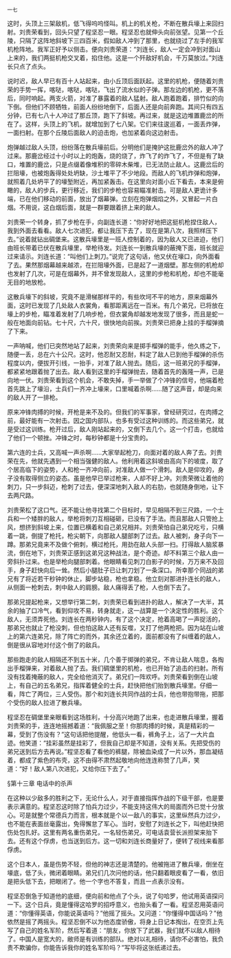     一七 

   这时，头顶上三架敌机，低飞得呜呜怪叫。机上的机关枪，不断在散兵壕上来回扫射。刘贵荣看到，回头只望了程坚忍一眼。程坚忍也就伸头向前张望。见第一个丘陵，只隔了这阵地斜坡下三四百米，假如敌人冲到了那里，也就绕过了左手的我军机枪阵地。我军正好予以侧击。便向刘贵荣道：“刘连长，敌人一定会冲到对面山上来的，我们两挺机枪交叉着，掐住他。这是一个歼敌好机会，千万莫放过。”刘连长只点了点头。

   说时迟，敌人早已有百十人站起来，由小丘顶后面跃起。这里的机枪，便随着刘贵荣的手势一挥，喀哒，喀哒，喀哒，飞出了流水似的子弹。那左边的机枪，更不落后，同时响起。两支火箭，对准了暴露着的敌人猛射。敌人跑着跑着，排竹似的向下倒。但他们不顾牺牲，前面人纷纷地倒下，后面人还是向前奔跑。其间只有四五分钟，已有七八十人冲过了那丘顶，跑下了斜坡。再过来，就是这边堆置鹿岔的所在了。这样，头顶上的飞机，就增加到了七八架。它们来往逡巡着，一面丢炸弹，一面扫射。在那个丘陵后面敌人的迫击炮，也加紧着向这边射击。

   炮弹越过敌人头顶，纷纷落在散兵壕前后。分明他们是掩护这批鹿岔外的敌人冲了过来。那鹿岔经过十小时以上的炮轰，烧的烧了，炸飞了的炸飞了，不但是有了缺口，堆置的鹿岔，只是点缀着像堆积的零碎木柴堆，已无法防止敌人。这鹿岔后的拦阻壕，也被炮轰得处处坍缺，沙土堆平了不少地段。而敌人的飞机炸弹和炮弹，就照着几处坍平了的壕堑附近，再加紧轰击。在这里向对面小丘下看去，本来是俯瞰的，敌人的步兵，更行移近，我们的步枪也容易瞄准射击。可是敌人更诡计多端，已在他们移动的前面，放出了烟幕弹。立刻在炮弹烟焰之外，又冒起一片白烟。不用说，这白烟后面，就是一群要跟着挤上来的敌人。

   刘贵荣一个转身，抓了步枪在手，向副连长道：“你好好地把这挺机枪捏住敌人，我到外面去看看。敌人七次进犯，都让我压下去了，现在是第八次，我照样压下去。”说着就钻出碉堡来。这散兵壕里是一班人控制着的，因为敌人又已进迫，他们由班长带着已伏在散兵壕里，举枪待发。刘连长一到散兵壕的蔽掩下面，班长就迎过来请示。刘连长道：“叫他们上刺刀。”说完了这句话，他又伏在壕口，向外面看了去。果然那烟幕越来越浓，在拦阻壕外面，已是起了一道烟壁。那左侧的机枪却也发射了几次，可是在烟幕外，并不曾发现敌人，这里的步枪和机枪，却也不能毫无目的地放枪。

   这散兵壕下的斜坡，究竟不是滑梯那样平的，有些坎坷不平的地方，原来烟幕外面，这时已发现了几处敌人衣裳角，看那距离远在一百米。有几个弟兄，已将放在壕上的步枪，瞄准着发射了几响步枪，但衣裳角却越发地发现了很多，而且是蛇一般在地面向前钻。七十尺，六十尺，很快地向前挨。刘贵荣已把身上挂的手榴弹摘了下来。

   一声呐喊，他们已突然地站了起来，刘贵荣向来是掷手榴弹的能手，他久练之下，随便一丢，总在六十公尺。这时，他忍耐又忍耐，料定了敌人已到他手榴弹的杀伤程度以内，便拔开引线，一抬手，对准了敌人抛去。随后，这一班弟兄的手榴弹，都紧紧地跟着抛了出去。敌人看到这里的手榴弹抛去，随着首先的轰隆一声，已是向地一伏。刘贵荣看到这个机会，不敢失掉，手一举做了个冲锋的信号，他端着枪首先跳上了壕沿，士兵们一齐冲上壕来，口里喊着杀啊……随了这声音，却是向来的敌人开了一排枪。

   原来冲锋肉搏的时候，开枪是来不及的。但我们的军事家，曾经研究过，在肉搏之前，最好能有一次射击。因之国内部队，也多有受过这种训练的。而这些弟兄，就是受过这训练。枪开过后，敌人刚站起来的，又倒下去几个。这一个打击，也就给了他们一个顿挫。冲锋之时，每秒钟都是十分宝贵的。

   第六连的士兵，又高喊一声杀啊……大家举起枪刀，向面对着的敌人奔了去。刘贵荣在先，他就先遇到一个相当强健的敌人。他利用着这斜坡由高向下的坡度，取了个居高临下的姿势，人和枪一齐冲向前，对准敌人做一个滑刺。敌人是仰攻的，身子没有取得侧立的姿态。虽是他早已举过枪来，人却不好上冲。刘贵荣微让着他的刺刀，只一步斜迈，枪刺了过去，便深深地刺入敌人的右肋，也就随身倒地，让下去两尺路。

   刘贵荣松了这口气。还不能让他寻找第二个目标时，早见相隔不到三尺路，一个士兵和一个矮胖的敌人，举枪将刺刀互相碰砸，已没有了手法。而且那敌人只管抢上风，想挤到斜坡上来，位置已横着和自己弟兄相并。刘贵荣怕自己弟兄吃亏，只横着一跳，倒提了枪托，枪尖朝下，向那敌人腿部刺了过去。敌人被刺，身子向下一蹲。那弟兄竟来不及做个俯刺，横过枪托，用劲在敌人头部一扫。打得敌人脑浆暴流，倒在地下，刘贵荣正感到这弟兄这种战法，是个奇迹。却不料第三个敌人由一旁斜扑过来。也是举枪向腿部刺着。他眼睛看见刺刀白影子的时候，万万来不及回手，身子赶快向后一耸。然后小腿肚子已让刺刀划了一条深口。所幸那个同战的弟兄有了将近若干秒钟的休止，脚步站稳，枪也拿稳。他立刻对那进扑连长的敌人，从侧面一枪刺去，刺中敌人的肩膀。敌人痛得丢了枪，人也倒下去了。

   那弟兄提起枪来，又想举行第二刺，刘贵荣已看到进扑的敌人，解决了一大半，其余的抽了口冷气，看到仰攻不易，转身就走，这一战算是一个决定性的胜利。这个敌人，无须弄死他。刘连长在两秒钟内，有了这个决定，抢着高喝了一声捉活的，那弟兄也就止了枪没刺，但也怕这敌人还有反噬，又打了他两枪把。因为站在山坡上的第六连弟兄，除了阵亡的而外，其余还立着的，面前都没有了纠缠着的敌人，倒是很从容地对付这个倒了的敌兵。

   那些跑走的敌人相隔还不到五十米，几个善于掷弹的弟兄，不肯让敌人喘息，各掏出手榴弹来，对着敌人抛了去。我们碉堡里的机枪，也已开始了追击的扫射。所有没有找着掩蔽的敌人，完全给他消灭了。弟兄们一阵欢呼。刘贵荣看到倒在山坡上，有自己的五名弟兄，指挥着健全的士兵，赶快把他们抬到散兵壕里。仔细一看，阵亡了两位，三人受伤。那个和刘连长共同作战的士兵，他也带抱带拖，把那个受伤的敌人拉进了散兵壕。

   程坚忍在碉堡里亲眼看到这场胜利，十分高兴地跑了出来，也走进散兵壕里，握着刘贵荣的手，连连地摇撼着道：“我佩服之至！你那肉搏的时候，真是精彩的一幕，受到了伤没有？”这句话把他提醒，他低头一看，裤角子上，沾了一大片血迹。他笑道：“挂彩虽然是挂彩了，但我自己却是不知道，没有关系。先把受伤的弟兄送到后方去再说。”程坚忍看了看他的裤腿，除被血染成了一片以外，那血凝结着，都成了紫色的布壳，这不由得不肃然起敬地向他连连称赞了几声，笑道：“好！敌人第八次进犯，又给你压下去了。”

   §第十三章 电话中的杀声

   在这种以少敌多的胜利之下，无论什么人，对于直接指挥作战的下级干部，也是要表示满意的。程坚忍这时除了怕兵力过少，不能支持这伟大的局面而外已觉十分放心。可是就整个常德兵力而言，根本就是个以一敌八的事实，这里纵然兵力过少，也不能在表面丝毫露出，免得懈怠了军心。当时，安慰了刘连长之下，叫他赶快把伤处包扎好。这里有两名重伤弟兄，一名轻伤弟兄，可电话袁营长派担架来抬下去。还有这个俘虏，也当送到后方。这一切和刘连长商量好了，便转了视线来看那俘虏。

   这个日本人，虽是伤势不轻，但他的神志还是清楚的。他被拖进了散兵壕，倒坐在壕底，低了头，微闭着眼睛。弟兄们几次问他的话，他只翻着眼皮看了一看，依旧是把头低下去，把眼闭了。他一个字也不答复，而且一点表示没有。

   程坚忍倒急于知道他的底细，便向前和他点了个头，说了句哈罗，他试用英语探问一下。这个日兵，竟是懂得这哈罗的招呼意义，也抬头看了一看。程坚忍用英语问道：“你懂得英语，你能说英语吗？”他摇了摇头。又问道：“你懂得中国话吗？”他依然是摇了两摇头。程坚忍倒不以为他态度骄傲，将身上日记本掏出，在空页上先写了自己的姓名军阶，然后写着道：“朋友，你放下了武器，我们就不以敌人相待了。中国人是宽大的，敝师是有训练的部队。绝对以礼相待，请你不必害怕，我负责不欺骗你，你能告诉我你的姓名军阶吗？”写毕将这张纸递过去。

